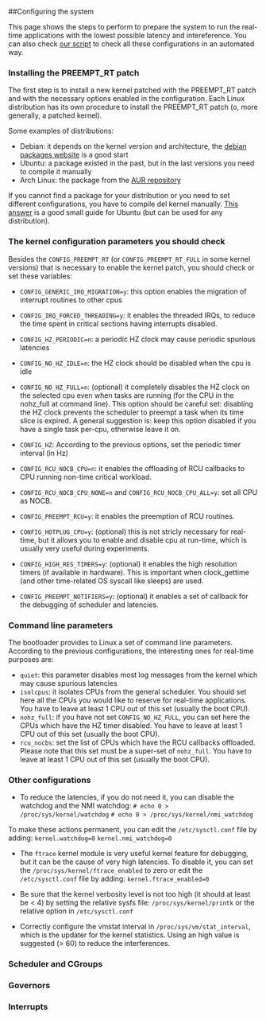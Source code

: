 ##Configuring the system

This page shows the steps to perform to prepare the system to run the real-time applications with
the lowest possible latency and intereference. You can also check [our script](./resources) to
check all these configurations in an automated way.

### Installing the PREEMPT_RT patch
The first step is to install a new kernel patched with the PREEMPT_RT patch and with the necessary
options enabled in the configuration. Each Linux distribution has its own procedure to install the
PREEMPT_RT patch (o, more generally, a patched kernel).

Some examples of distributions:
- Debian: it depends on the kernel version and architecture, the [debian packages website](https://packages.debian.org/search?searchon=all&keywords=PREEMPT_RT)
  is a good start
- Ubuntu: a package existed in the past, but in the last versions you need to compile it manually
- Arch Linux: the package from the [AUR repository](https://aur.archlinux.org/packages/linux-rt/) 

If you cannot find a package for your distribution or you need to set different configurations, you
have to compile del kernel manually. [This answer](https://stackoverflow.com/a/51709420/835146) is a
good small guide for Ubuntu (but can be used for any distribution).

### The kernel configuration parameters you should check
Besides the `CONFIG_PREEMPT_RT` (or `CONFIG_PREEMPT_RT_FULL` in some kernel versions) that is
necessary to enable the kernel patch, you should check or set these variables:
- `CONFIG_GENERIC_IRQ_MIGRATION=y`: this option enables the migration of interrupt routines to other
  cpus
- `CONFIG_IRQ_FORCED_THREADING=y`: it enables the threaded IRQs, to reduce the time spent in
  critical sections having interrupts disabled.
- `CONFIG_HZ_PERIODIC=n`: a periodic HZ clock may cause periodic spurious latencies
- `CONFIG_NO_HZ_IDLE=n`:  the HZ clock should be disabled when the cpu is idle
- `CONFIG_NO_HZ_FULL=n`:  (optional) it completely disables the HZ clock on the selected cpu even
  when tasks are running (for the CPU in the nohz_full at command line). This option should be
  careful set: disabling the HZ clock prevents the scheduler to preempt a task when its time slice
  is expired. A general suggestion is: keep this option disabled if you have a single task per-cpu,
  otherwise leave it on.
- `CONFIG_HZ`: According to the previous options, set the periodic timer interval (in Hz)

- `CONFIG_RCU_NOCB_CPU=n`: it enables the offloading of RCU callbacks to CPU running non-time
  critical workload.
- `CONFIG_RCU_NOCB_CPU_NONE=n` and `CONFIG_RCU_NOCB_CPU_ALL=y`: set all CPU as NOCB.
- `CONFIG_PREEMPT_RCU=y`: it enables the preemption of RCU routines.
    
- `CONFIG_HOTPLUG_CPU=y`: (optional) this is not stricly necessary for real-time, but it allows you to enable
   and disable cpu at run-time, which is usually very useful during experiments.
- `CONFIG_HIGH_RES_TIMERS=y`: (optional)  it enables the high resolution timers (if available in
  hardware). This is important when clock_gettime (and other time-related OS syscall like sleeps)
  are used.
- `CONFIG_PREEMPT_NOTIFIERS=y`: (optional) it enables a set of callback for the debugging of
  scheduler and latencies.

### Command line parameters
The bootloader provides to Linux a set of command line parameters. According to the previous
configurations, the interesting ones for real-time purposes are:
- `quiet`: this parameter disables most log messages from the kernel which may cause spurious latencies
- `isolcpus`: it isolates CPUs from the general scheduler. You should set here all the CPUs you
  would like to reserve for real-time applications. You have to leave at least 1 CPU out of this set
  (usually the boot CPU).
- `nohz_full`: if you have not set `CONFIG_NO_HZ_FULL`, you can set here the CPUs which have the HZ
  timer disabled. You have to leave at least 1 CPU out of this set (usually the boot CPU).
- `rcu_nocbs`: set the list of CPUs which have the RCU callbacks offloaded. Please note that this
  set must be a super-set of `nohz_full`. You have to leave at least 1 CPU out of this set
  (usually the boot CPU).

### Other configurations
- To reduce the latencies, if you do not need it, you can disable the watchdog and the NMI watchdog:
`# echo 0 > /proc/sys/kernel/watchdog`
`# echo 0 > /proc/sys/kernel/nmi_watchdog`

To make these actions permanent, you can edit the `/etc/sysctl.conf` file by adding:
`kernel.watchdog=0`
`kernel.nmi_watchdog=0`

- The `ftrace` kernel module is very useful kernel feature for debugging, but it can be the cause of
  very high latencies. To disable it, you can set the `/proc/sys/kernel/ftrace_enabled` to zero or
  edit the `/etc/sysctl.conf` file by adding:
`kernel.ftrace_enabled=0`

- Be sure that the kernel verbosity level is not too high (it should at least be < 4) by setting
  the relative sysfs file: `/proc/sys/kernel/printk` or the relative option in `/etc/sysctl.conf`

- Correctly configure the vmstat interval in `/proc/sys/vm/stat_interval`, which is the updater for
  the kernel statistics. Using an high value is suggested (> 60) to reduce the interferences.

### Scheduler and CGroups

### Governors

### Interrupts


